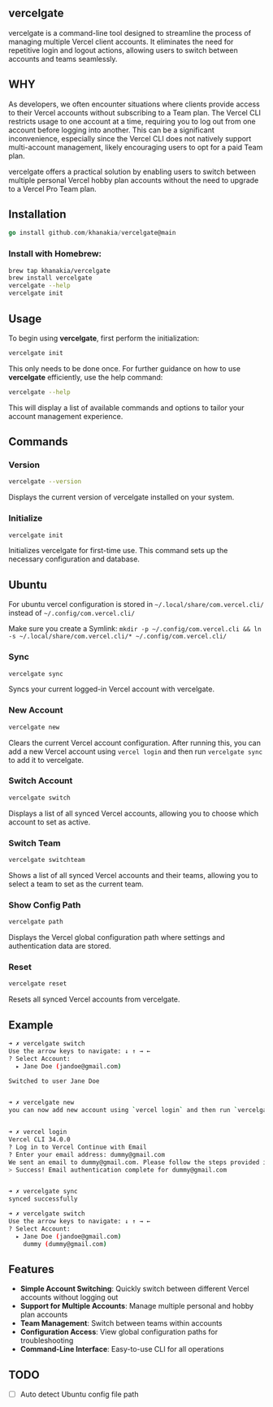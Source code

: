 ## vercelgate

vercelgate is a command-line tool designed to streamline the process of managing multiple Vercel client accounts. It eliminates the need for repetitive login and logout actions, allowing users to switch between accounts and teams seamlessly.

## WHY

As developers, we often encounter situations where clients provide access to their Vercel accounts without subscribing to a Team plan. The Vercel CLI restricts usage to one account at a time, requiring you to log out from one account before logging into another. This can be a significant inconvenience, especially since the Vercel CLI does not natively support multi-account management, likely encouraging users to opt for a paid Team plan.

vercelgate offers a practical solution by enabling users to switch between multiple personal Vercel hobby plan accounts without the need to upgrade to a Vercel Pro Team plan.

## Installation

```go
go install github.com/khanakia/vercelgate@main
```

### Install with Homebrew:

```sh
brew tap khanakia/vercelgate
brew install vercelgate
vercelgate --help
vercelgate init
```

## Usage

To begin using **vercelgate**, first perform the initialization:

```bash
vercelgate init
```

This only needs to be done once. For further guidance on how to use **vercelgate** efficiently, use the help command:

```bash
vercelgate --help
```

This will display a list of available commands and options to tailor your account management experience.

## Commands

### Version

```bash
vercelgate --version
```

Displays the current version of vercelgate installed on your system.

### Initialize

```bash
vercelgate init
```

Initializes vercelgate for first-time use. This command sets up the necessary configuration and database.

## Ubuntu

For ubuntu vercel configuration is stored in `~/.local/share/com.vercel.cli/` instead of `~/.config/com.vercel.cli/`

Make sure you create a Symlink: `mkdir -p ~/.config/com.vercel.cli && ln -s ~/.local/share/com.vercel.cli/* ~/.config/com.vercel.cli/`

### Sync

```bash
vercelgate sync
```

Syncs your current logged-in Vercel account with vercelgate.

### New Account

```bash
vercelgate new
```

Clears the current Vercel account configuration. After running this, you can add a new Vercel account using `vercel login` and then run `vercelgate sync` to add it to vercelgate.

### Switch Account

```bash
vercelgate switch
```

Displays a list of all synced Vercel accounts, allowing you to choose which account to set as active.

### Switch Team

```bash
vercelgate switchteam
```

Shows a list of all synced Vercel accounts and their teams, allowing you to select a team to set as the current team.

### Show Config Path

```bash
vercelgate path
```

Displays the Vercel global configuration path where settings and authentication data are stored.

### Reset

```bash
vercelgate reset
```

Resets all synced Vercel accounts from vercelgate.

## Example

```sh
➜ ✗ vercelgate switch
Use the arrow keys to navigate: ↓ ↑ → ←
? Select Account:
  ▸ Jane Doe (jandoe@gmail.com)

Switched to user Jane Doe


➜ ✗ vercelgate new
you can now add new account using `vercel login` and then run `vercelgate sync` again


➜ ✗ vercel login
Vercel CLI 34.0.0
? Log in to Vercel Continue with Email
? Enter your email address: dummy@gmail.com
We sent an email to dummy@gmail.com. Please follow the steps provided inside it and make sure the security code matches Eager Bornean Orang-utan.
> Success! Email authentication complete for dummy@gmail.com


➜ ✗ vercelgate sync
synced successfully

➜ ✗ vercelgate switch
Use the arrow keys to navigate: ↓ ↑ → ←
? Select Account:
  ▸ Jane Doe (jandoe@gmail.com)
    dummy (dummy@gmail.com)

```

## Features

- **Simple Account Switching**: Quickly switch between different Vercel accounts without logging out
- **Support for Multiple Accounts**: Manage multiple personal and hobby plan accounts
- **Team Management**: Switch between teams within accounts
- **Configuration Access**: View global configuration paths for troubleshooting
- **Command-Line Interface**: Easy-to-use CLI for all operations

## TODO

- [ ] Auto detect Ubuntu config file path
